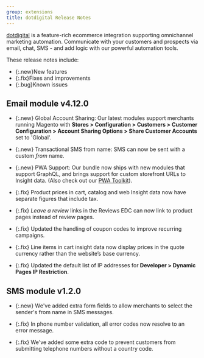 ```yaml
---
group: extensions
title: dotdigital Release Notes
---
```


[dotdigital](https://dotdigital.com/) is a feature-rich ecommerce integration supporting omnichannel marketing automation. Communicate with your customers and prospects via email, chat, SMS - and add logic with our powerful automation tools.

These release notes include:

-  {:.new}New features
-  {:.fix}Fixes and improvements
-  {:.bug}Known issues

## Email module v4.12.0

-  {:.new} Global Account Sharing: Our latest modules support merchants running Magento with **Stores > Configuration > Customers > Customer Configuration > Account Sharing Options > Share Customer Accounts** set to 'Global'.

-  {:.new} Transactional SMS from name: SMS can now be sent with a custom _from_ name.

-  {:.new} PWA Support: Our bundle now ships with new modules that support GraphQL, and brings support for custom storefront URLs to Insight data. (Also check out our [PWA Toolkit](https://github.com/dotmailer/ec-magento-pwa-toolkit)).

-  {:.fix} Product prices in cart, catalog and web Insight data now have separate figures that include tax.

-  {:.fix} _Leave a review_ links in the Reviews EDC can now link to product pages instead of review pages.

-  {:.fix} Updated the handling of coupon codes to improve recurring campaigns.

-  {:.fix} Line items in cart insight data now display prices in the quote currency rather than the website’s base currency.

-  {:.fix} Updated the default list of IP addresses for **Developer > Dynamic Pages IP Restriction**.

## SMS module v1.2.0

-  {:.new} We've added extra form fields to allow merchants to select the sender's from name in SMS messages.

-  {:.fix} In phone number validation, all error codes now resolve to an error message.

-  {:.fix} We've added some extra code to prevent customers from submitting telephone numbers without a country code.
